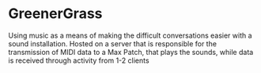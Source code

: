 # GreenerGrass
Using music as a means of making the difficult conversations easier with a sound installation. Hosted on a server that is responsible for the transmission of MIDI data to a Max Patch, that plays the sounds, while data is received through activity from 1-2 clients

